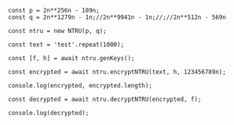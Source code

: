 			const p = 2n**256n - 189n;
			const q = 2n**1279n - 1n;//2n**9941n - 1n;//;//2n**512n - 569n
			
			const ntru = new NTRU(p, q);

   			const text = 'test'.repeat(1000);
			
			const [f, h] = await ntru.genKeys();
		
			const encrypted = await ntru.encryptNTRU(text, h, 123456789n);
			
			console.log(encrypted, encrypted.length);
			
			const decrypted = await ntru.decryptNTRU(encrypted, f);
			
			console.log(decrypted);
